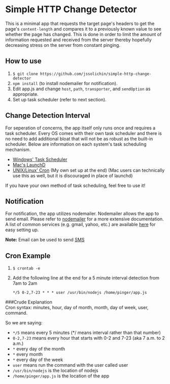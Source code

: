 Simple HTTP Change Detector
===========================

This is a minimal app that requests the target page's headers to get the page's `content-length` and compares it to a previously known value to see whether the page has changed. This is done in order to limit the amount of information requested and received from the server thereby hopefully decreasing stress on the server from constant pinging. 

## How to use 
1. `$ git clone https://github.com/jssolichin/simple-http-change-detector` 
2. `npm install` (to install nodemailer for notification).
3. Edit app.js and change `host`, `path`, `transporter`, and `sendOption` as appropriate.
3. Set up task scheduler (refer to next section).

## Change Detection Interval
For seperation of concerns, the app itself only runs once and requires a task scheduler. Every OS comes with their own task scheduler and there is no need to add additional bloat that will not be as robust as the built-in scheduler. Below are information on each system's task scheduling mechanism. 

* [Windows' Task Scheduler](http://windows.microsoft.com/en-us/windows/schedule-task#1TC=windows-7)
* [Mac's LaunchD](http://launchd.info/)
* [UNIX/Linux' Cron](http://www.thegeekstuff.com/2009/06/15-practical-crontab-examples/)  (My own set up at the end) (Mac users can technically use this as well, but it is discouraged in place of  launchd)

If you have your own method of task scheduling, feel free to use it!

## Notification
For notification, the app utilizes nodemailer. Nodemailer allows the app to send email. Please refer to [nodemailer](http://www.nodemailer.com/) for a more extensive documentation. A list of common services (e.g. gmail, yahoo, etc.) are available [here](https://github.com/andris9/nodemailer-wellknown#supported-services) for easy setting up.

**Note:** Email can be used to send [SMS](http://www.emailtextmessages.com/)

## Cron Example
1. `$ crontab -e`
2. Add the following line at the end for a 5 minute interval detection from 7am to 2am
	
    `*/5 0-2,7-23 * * * user /usr/bin/nodejs /home/pinger/app.js`
    
###Crude Explanation    
Cron syntax: minutes, hour, day of month, month, day of week, user, command. 

So we are saying: 

 * `*/5` means every 5 minutes (*/ means interval rather than that number)
 * `0-2,7-23` means every hour that starts with 0-2 and 7-23 (aka 7 a.m. to 2 a.m.)
 * `*` every day of the month
 * `*` every month
 * `*` every day of the week
 * `user` means run the command with the user called user
 * `/usr/bin/nodejs` is the location of nodejs
 * `/home/pinger/app.js` is the location of the app